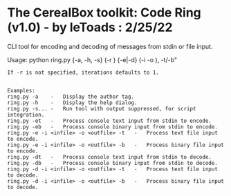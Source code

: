 # The CerealBox toolkit: Code Ring (v1.0) - by leToads : 2/25/22
CLI tool for encoding and decoding of messages from stdin or file input. 



Usage: 
    python ring.py {-a, -h, -s} (-r <iterations>) {-e|-d} (-i <inputfile> -o <outputfile>), -t/-b"
    
    If -r is not specified, iterations defaults to 1.

  
    Examples:
    ring.py -a    -   Display the author tag.
    ring.py -h    -   Display the help dialog.
    ring.py -s... -   Run tool with output suppressed, for script integration.
    ring.py -et   -   Process console text input from stdin to encode.
    ring.py -eb   -   Process console binary input from stdin to encode.
    ring.py -e -i <infile> -o <outfile> -t   -   Process text file input to encode.
    ring.py -e -i <infile> -o <outfile> -b   -   Process binary file input to encode.
    ring.py -dt   -   Process console text input from stdin to decode.
    ring.py -db   -   Process console binary input from stdin to decode.
    ring.py -d -i <infile> -o <outfile> -t   -   Process text file input to decode.
    ring.py -d -i <infile> -o <outfile> -b   -   Process binary file input to decode.
